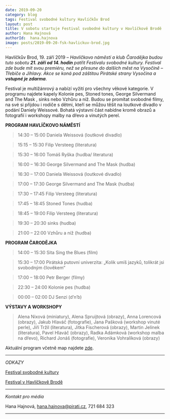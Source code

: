 ```yaml
---
date: 2019-09-20
category: blog
tags: Festival svobodné kultury Havlíčkův Brod
layout: post
title: V sobotu startuje Festival svobodné kultury v Havlíčkově Brodě
author: Hana Hajnová
authorId:  hana.hajnova
image: posts/2019-09-20-fsk-havlickuv-brod.jpg
---
```


Havlíčkův Brod, 19. září 2019 – *Havlíčkovo náměstí a klub Čarodějka budou tuto sobotu* ***21. září od 14. hodin*** *patřit Festivalu svobodné kultury. Festival zde bude mít svou premiéru, než se přesune do dalších měst na Vysočině – Třebíče a Jihlavy. Akce se koná pod záštitou Pirátské strany Vysočina a* ***vstupné je zdarma***.

Festival je multižánrový a nabízí vyžití pro všechny věkové kategorie. V programu najdete kapely Kolonie pes, Stoned tones, George Silvermand and The Mask , sinks nebo Vzhůru a níž. Budou se promítat svobodné filmy, na své si přijdou i rodiče s dětmi, kteří se můžou těšit na loutkové divadlo v podání Daniely Weissové. Bohatá výstavní část nabídne kromě obrazů a fotografií i workshopy malby na dřevo a vinutých perel. 

**PROGRAM HAVLÍČKOVO NÁMĚSTÍ**

> 14:30 – 15:00	  Daniela Weissová (loutkové divadlo)

> 15:15 – 15:30	  Filip Versteeg (literatura)

> 15:30 – 16:00	  Tomáš Ryška (hudba/ literatura)

> 16:00 – 16:30	  George Silvermand and The Mask (hudba)

> 16:30 – 17:00	  Daniela Weissová (loutkové divadlo)

> 17:00 – 17:30	  George Silvermand and The Mask (hudba)

> 17:30 – 17:45	  Filip Versteeg (literatura)

> 17:45 – 18:45	  Stoned Tones (hudba)

> 18:45 – 19:00	  Filip Versteeg (literatura)

> 19:30 – 20:30	  sinks (hudba)

> 21:00 – 22:00	  Vzhůru a níž (hudba)

**PROGRAM ČARODĚJKA**

> 14:00 – 15:30	  Sita Sing the Blues (film)

> 15:30 – 17:00	  Pirátská putovní univerzita: „Kolik umíš jazyků, tolikrát jsi svobodným člověkem“

> 17:00 – 18:00	  Petr Berger (filmy)

> 22:30 – 24:00	  Kolonie pes (hudba)

> 00:00 – 02:00	  DJ Senzi (d’n’b)

**VÝSTAVY A WORKSHOPY**

> Alena Nixová (miniatury), Alena Spruijtová (obrazy), Anna Lorencová (obrazy), Jakub Hlaváč (fotografie), Jana Pašková (workshop vinuté perle), Jiří Tržil (literatura), Jitka Fischerová (obrazy), Martin Jelínek (literatura), Pavel Hlaváč (obrazy), Radka Adámková (workshop malba na dřevo), Richard Jonáš (fotografie), Veronika Vohralíková (obrazy)


Aktuální program včetně map najdete [zde](https://vysocina.pirati.cz/cinnost/fsk/havlbrod/).

---

*ODKAZY*

[Festival svobodné kultury](https://vysocina.pirati.cz/cinnost/fsk/)

[Festival v Havlíčkově Brodě](https://www.facebook.com/events/408029136496136)

---

*Kontakt pro média*

Hana Hajnová, hana.hajnova@pirati.cz, 721 684 323

---

